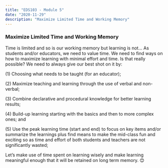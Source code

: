 ```yaml
---
title: "EDS103 - Module 5"
date: "2020-11-29"
description: "Maximize Limited Time and Working Memory"
---
```


### Maximize Limited Time and Working Memory

Time is limited and so is our working memory but learning is not…
As students and/or educators, we need to value time. We need to find ways on how to maximize learning with minimal effort and time. Is that really possible? We need to always give our best shot on it by:

(1)	Choosing what needs to be taught (for an educator);

(2)	Maximize teaching and learning through the use of verbal and non-verbal;

(3)	Combine declarative and procedural knowledge for better learning results;

(4)	Build-up learning starting with the basics and then to more complex ones; and

(5)	Use the peak learning time (start and end) to focus on key items and/or summarize the learnings plus find means to make the mid-class fun and exciting so as time and effort of both students and teachers are not significantly wasted;

Let’s make use of time spent on learning wisely and make learning meaningful enough that it will be retained on long term memory. 😊

